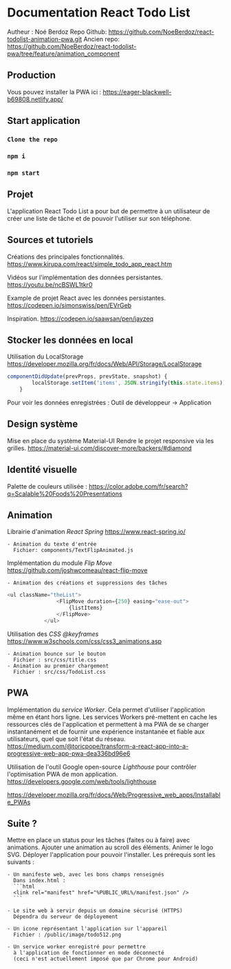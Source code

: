 # Documentation React Todo List
Autheur : Noé Berdoz
Repo Github: https://github.com/NoeBerdoz/react-todolist-animation-pwa.git
Ancien repo: https://github.com/NoeBerdoz/react-todolist-pwa/tree/feature/animation_component

## Production 
Vous pouvez installer la PWA ici :
https://eager-blackwell-b69808.netlify.app/

## Start application

### `Clone the repo`

### `npm i`

### `npm start`

## Projet
L'application React Todo List a pour but de permettre à un utilisateur de créer une liste
de tâche et de pouvoir l'utiliser sur son téléphone.

## Sources et tutoriels
Créations des principales fonctionnalités.
https://www.kirupa.com/react/simple_todo_app_react.htm

Vidéos sur l'implémentation des données persistantes.
https://youtu.be/ncBSWL1tkr0

Example de projet React avec les données persistantes.
https://codepen.io/simonswiss/pen/EVrGeb

Inspiration.
https://codepen.io/saawsan/pen/jayzeq

## Stocker les données en local
Utilisation du LocalStorage
https://developer.mozilla.org/fr/docs/Web/API/Storage/LocalStorage
```javascript
componentDidUpdate(prevProps, prevState, snapshot) {
        localStorage.setItem('items', JSON.stringify(this.state.items))
    }
```
Pour voir les données enregistrées :
Outil de développeur -> Application

## Design système
Mise en place du système Material-UI
Rendre le projet responsive via les grilles. 
https://material-ui.com/discover-more/backers/#diamond

## Identité visuelle
Palette de couleurs utilisée : 
https://color.adobe.com/fr/search?q=Scalable%20Foods%20Presentations

## Animation
Librairie d'animation *React Spring*
https://www.react-spring.io/
    
    - Animation du texte d'entrée
      Fichier: components/TextFlipAnimated.js

Implémentation du module *Flip Move*
https://github.com/joshwcomeau/react-flip-move
    
    - Animation des créations et suppressions des tâches
```javascript
<ul className="theList">
                <FlipMove duration={250} easing="ease-out">
                    {listItems}
                </FlipMove>
            </ul>
```    
    

Utilisation des *CSS @keyframes*
https://www.w3schools.com/css/css3_animations.asp

    - Animation bounce sur le bouton
      Fichier : src/css/title.css
    - Animation au premier chargement
      Fichier : src/css/TodoList.css
    
## PWA
Implémentation du *service Worker*.
Cela permet d'utiliser l'application même en étant hors ligne.
Les services Workers pré-mettent en cache les ressources clés de l'application
et permettent à ma PWA de se charger instantanément et de fournir une expérience
instantanée et fiable aux utilisateurs, quel que soit l'état du réseau.
https://medium.com/@toricpope/transform-a-react-app-into-a-progressive-web-app-pwa-dea336bd96e6

Utilisation de l'outil Google open-source *Lighthouse* pour contrôler
l'optimisation PWA de mon application.
https://developers.google.com/web/tools/lighthouse

https://developer.mozilla.org/fr/docs/Web/Progressive_web_apps/Installable_PWAs

## Suite ? 
Mettre en place un status pour les tâches (faites ou à faire) avec animations.
Ajouter une animation au scroll des éléments.
Animer le logo SVG.
Déployer l'application pour pouvoir l'installer.
Les prérequis sont les suivants :
    
    - Un manifeste web, avec les bons champs renseignés
      Dans index.html : 
      ```html
      <link rel="manifest" href="%PUBLIC_URL%/manifest.json" />
      ```
      
    - Le site web à servir depuis un domaine sécurisé (HTTPS)
      Dépendra du serveur de déployement
      
    - Un icone représentant l'application sur l'appareil
      Fichier : /public/image/todo512.png
        
    - Un service worker enregistré pour permettre
      à l'application de fonctionner en mode déconnecté 
      (ceci n'est actuellement imposé que par Chrome pour Android)

